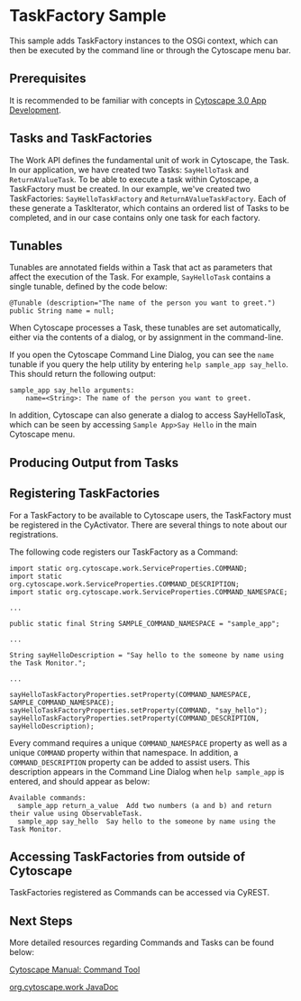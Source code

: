# TaskFactory Sample

This sample adds TaskFactory instances to the OSGi context, which can then be executed by the command line or through the Cytoscape menu bar.

## Prerequisites

It is recommended to be familiar with concepts in [Cytoscape 3.0 App Development](http://wiki.cytoscape.org/Cytoscape_3/AppDeveloper).

## Tasks and TaskFactories

The Work API defines the fundamental unit of work in Cytoscape, the Task. In our application, we have created two Tasks: ```SayHelloTask``` and ```ReturnAValueTask```. To be able to execute a task within Cytoscape, a TaskFactory must be created. In our example, we've created two TaskFactories: ```SayHelloTaskFactory``` and  ```ReturnAValueTaskFactory```. Each of these generate a TaskIterator, which contains an ordered list of Tasks to be completed, and in our case contains only one task for each factory.

## Tunables

Tunables are annotated fields within a Task that act as parameters that affect the execution of the Task. For example, ```SayHelloTask``` contains a single tunable, defined by the code below:

```
@Tunable (description="The name of the person you want to greet.")
public String name = null;
```

When Cytoscape processes a Task, these tunables are set automatically, either via the contents of a dialog, or by assignment in the command-line.

If you open the Cytoscape Command Line Dialog, you can see the ```name``` tunable if you query the help utility by entering ```help sample_app say_hello```. This should return the following output:

```
sample_app say_hello arguments:
    name=<String>: The name of the person you want to greet.
```

In addition, Cytoscape can also generate a dialog to access SayHelloTask, which can be seen by accessing ```Sample App>Say Hello``` in the main Cytoscape menu.

## Producing Output from Tasks



## Registering TaskFactories

For a TaskFactory to be available to Cytoscape users, the TaskFactory must be registered in the CyActivator. There are several things to note about our registrations.

The following code registers our TaskFactory as a Command:

```
import static org.cytoscape.work.ServiceProperties.COMMAND;
import static org.cytoscape.work.ServiceProperties.COMMAND_DESCRIPTION;
import static org.cytoscape.work.ServiceProperties.COMMAND_NAMESPACE;

...

public static final String SAMPLE_COMMAND_NAMESPACE = "sample_app";

...

String sayHelloDescription = "Say hello to the someone by name using the Task Monitor.";

...

sayHelloTaskFactoryProperties.setProperty(COMMAND_NAMESPACE, SAMPLE_COMMAND_NAMESPACE);
sayHelloTaskFactoryProperties.setProperty(COMMAND, "say_hello");
sayHelloTaskFactoryProperties.setProperty(COMMAND_DESCRIPTION, sayHelloDescription);
```

Every command requires a unique ```COMMAND_NAMESPACE``` property as well as a unique ```COMMAND``` property within that namespace. In addition, a ```COMMAND_DESCRIPTION``` property can be added to assist users. This description appears in the Command Line Dialog when ```help sample_app``` is entered, and should appear as below:

```
Available commands:
  sample_app return_a_value  Add two numbers (a and b) and return their value using ObservableTask.
  sample_app say_hello  Say hello to the someone by name using the Task Monitor.
```

## Accessing TaskFactories from outside of Cytoscape

TaskFactories registered as Commands can be accessed via CyREST. 

## Next Steps

More detailed resources regarding Commands and Tasks can be found below:

[Cytoscape Manual: Command Tool](http://manual.cytoscape.org/en/stable/Command_Tool.html)

[org.cytoscape.work JavaDoc](http://code.cytoscape.org/jenkins/job/cytoscape-3-javadoc/javadoc/org/cytoscape/work/package-summary.html)

